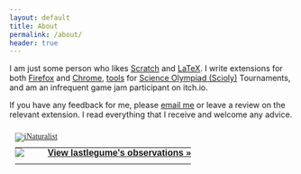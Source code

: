 ```yaml
---
layout: default
title: About
permalink: /about/
header: true
---
```


I am just some person who likes [Scratch](https://scratch.mit.edu/) and [LaTeX](https://www.latex-project.org/). I write extensions for both [Firefox](https://addons.mozilla.org/en-US/firefox/user/17603989/) and [Chrome](https://chrome.google.com/webstore/search/lastlegume), [tools](/scioly-tools) for [Science Olympiad (Scioly)](https://www.soinc.org/) Tournaments, and am an infrequent game jam participant on itch.io. 

If you have any feedback for me, please <a href="mailto:lastlegume@gmail.com">email me</a> or leave a review on the relevant extension. I read everything that I receive and welcome any advice.

<style type="text/css" media="screen">
.inat-widget { font-family: Georgia, serif; padding: 10px; line-height: 1;}
.inat-widget-header {margin-bottom: 10px;}
.inat-widget td {vertical-align: top; padding-bottom: 10px;}
.inat-label { color: #888; }
.inat-meta { font-size: smaller; margin-top: 3px; line-height: 1.2;}
.inat-observation-body, .inat-user-body { padding-left: 10px; }
.inat-observation-image {text-align: center;}
.inat-observation-image, .inat-user-image { width: 48px; display: inline-block; }
.inat-observation-image img, .inat-user-image img { max-width: 48px; }
.inat-observation-image img { vertical-align: middle; }
.inat-widget-small .inat-observation-image { display:block; float: left; margin: 0 3px 3px 0; height:48px;}
.inat-label, .inat-value, .inat-user { font-family: "Trebuchet MS", Arial, sans-serif; }
.inat-user-body {vertical-align: middle;}
.inat-widget td.inat-user-body {vertical-align: middle;}
.inat-widget .inat-footer td.inat-value {vertical-align: middle; padding-left: 10px;}
table {
  margin: 0;
  width: auto;
}

th {
  padding: 0;
}

td {
  padding: 0;
}

</style>
<div class="inat-widget">
    <div class="inat-widget-header">
      <a href="https://www.inaturalist.org"><img alt="iNaturalist" src="https://www.inaturalist.org/assets/logo-small-white.png" /></a>  
    </div>
  <script type="text/javascript" charset="utf-8" src="https://www.inaturalist.org/observations/lastlegume.widget?layout=large&limit=5&order=desc&order_by=observed_on"></script>
  <table class="inat-footer">
    <tr class="inat-user">
        <td class="inat-user-image">
          <a border="0" href="https://www.inaturalist.org/observations/lastlegume"><img class="usericon" src="https://static.inaturalist.org/attachments/users/icons/7246166/thumb.png?1718430016" /></a>
        </td>
      <td class="inat-value">
        <strong>
            <a href="https://www.inaturalist.org/observations/lastlegume">View lastlegume's observations »</a>
        </strong>
      </td>
    </tr>
  </table>
</div>
